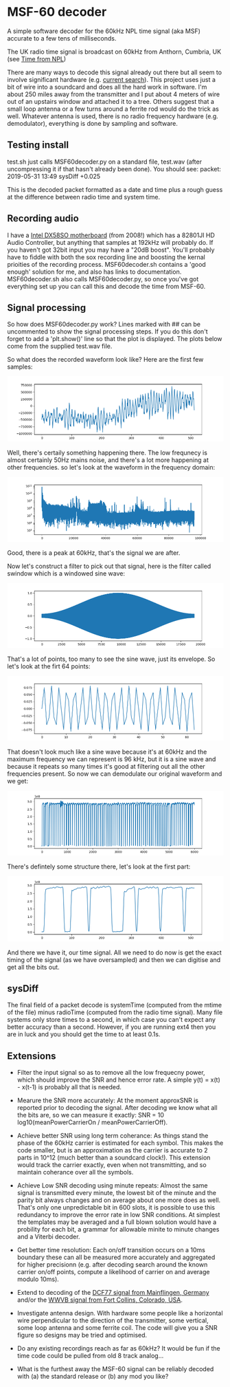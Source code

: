 # MSF-60 decoder

A simple software decoder for the 60kHz NPL time signal (aka MSF) accurate to a few tens of milliseconds.

The UK radio time signal is broadcast on 60kHz from Anthorn, Cumbria, UK (see [Time from NPL](https://en.wikipedia.org/wiki/Time_from_NPL_(MSF)))

There are many ways to decode this signal already out there but all seem to involve significant hardware (e.g. [current search](https://www.google.com/search?q=msf+decoder)).  This project uses just a bit of wire into a soundcard and does all the hard work in software.   I'm about 250 miles away from the transmitter and I put about 4 meters of wire out of an upstairs window and attached it to a tree.  Others suggest that a small loop antenna or a few turns around a ferrite rod would do the trick as well.  Whatever antenna is used, there is no radio frequency hardware (e.g. demodulator), everything is done by sampling and software.

## Testing install

test.sh just calls MSF60decoder.py on a standard file, test.wav (after uncompressing it if that hasn't already been done).   You should see: packet: 2019-05-31 13:49    sysDiff +0.025

This is the decoded packet formatted as a date and time plus a rough guess at the difference between radio time and system time.

## Recording audio

I have a [Intel DX58SO motherboard](https://ark.intel.com/content/www/us/en/ark/products/36888/intel-desktop-board-dx58so.html) (from 2008!) which has a 82801JI HD Audio Controller, but anything that samples at 192kHz will probably do.  If you haven't got 32bit input you may have a "20dB boost".  You'll probably have to fiddle with both the sox recording line and boosting the kernal prioities of the recording process.  MSF60decoder.sh contains a 'good enough' solution for me, and also has links to documentation.  MSF60decoder.sh also calls MSF60decoder.py, so once you've got everything set up you can call this and decode the time from MSF-60.

## Signal processing

So how does MSF60decoder.py work?  Lines marked with ## can be uncommented to show the signal processing steps.  If you do this don't forget to add a 'plt.show()' line so that the plot is displayed.   The plots below come from the supplied test.wav file.

So what does the recorded waveform look like?  Here are the first few samples:

![waveform](https://github.com/drtonyr/MSF60decoder/raw/master/img/wave.png)

Well, there's certaily something happening there.  The low frequnecy is almost certainly 50Hz mains noise, and there's a lot more happening at other frequencies. so let's look at the waveform in the frequency domain:

![FFT of waveform](https://github.com/drtonyr/MSF60decoder/raw/master/img/fft.png)

Good, there is a peak at 60kHz, that's the signal we are after.

Now let's construct a filter to pick out that signal, here is the filter called swindow which is a windowed sine wave:

![swindow](https://github.com/drtonyr/MSF60decoder/raw/master/img/swindow.png)

That's a lot of points, too many to see the sine wave, just its envelope.   So let's look at the firt 64 points:

![swindow64](https://github.com/drtonyr/MSF60decoder/raw/master/img/swindow64.png)

That doesn't look much like a sine wave because it's at 60kHz and the maximum frequency we can represent is 96 kHz, but it is a sine wave and because it repeats so many times it's good at filtering out all the other frequencies present.   So now we can demodulate our original waveform and we get:

![demod](https://github.com/drtonyr/MSF60decoder/raw/master/img/demod.png)

There's defintely some structure there, let's look at the first part:

![demod](https://github.com/drtonyr/MSF60decoder/raw/master/img/demod512.png)

And there we have it, our time signal.  All we need to do now is get the exact timing of the signal (as we have oversampled) and then we can digitise and get all the bits out.

## sysDiff

The final field of a packet decode is systemTime (computed from the mtime of the file) minus radioTime (computed from the radio time signal).  Many file systems only store times to a second, in which case you can't expect any better accuracy than a second.  However, if you are running ext4 then you are in luck and you should get the time to at least 0.1s.

## Extensions

* Filter the input signal so as to remove all the low frequecny power, which should improve the SNR and hence error rate.  A simple y(t) = x(t) - x(t-1) is probably all that is needed.

* Mearure the SNR more accurately:  At the moment approxSNR is reported prior to decoding the signal.  After decoding we know what all the bits are, so we can measure it exactly: SNR = 10 log10(meanPowerCarrierOn / meanPowerCarrierOff).

* Achieve better SNR using long term coherance:  As things stand the phase of the 60kHz carrier is estimated for each symbol.  This makes the code smaller, but is an approximation as the carrier is accurate to 2 parts in 10^12 (much better than a soundcard clock!).   This extension would track the carrier exactly, even when not transmitting, and so maintain coherance over all the symbols.

* Achieve Low SNR decoding using minute repeats:  Almost the same signal is transmitted every minute, the lowest bit of the minute and the parity bit always changes and on average about one more does as well.  That's only one unpredictable bit in 600 slots, it is possible to use this redundancy to improve the error rate in low SNR conditions.  At simplest the templates may be averaged and a full blown solution would have a probility for each bit, a grammar for allowable minite to minute changes and a Viterbi decoder.

* Get better time resolution: Each on/off transition occurs on a 10ms boundary these can all be measured more accurately and aggregated for higher precisionn (e.g. after decoding search around the known carrier on/off points, compute a likelihood of carrier on and average modulo 10ms).

* Extend to decoding of the [DCF77 signal from Mainflingen, Germany](https://en.wikipedia.org/wiki/DCF77) and/or the [WWVB signal from Fort Collins, Colorado, USA](https://en.wikipedia.org/wiki/WWVB).

* Investigate antenna design.  With hardware some people like a horizontal wire perpendicular to the direction of the transmitter, some vertical, some loop antenna and some ferrite coil.   The code will give you a SNR figure so designs may be tried and optimised.

* Do any existing recordings reach as far as 60kHz?  It would be fun if the time code could be pulled from old 8 track analog...

* What is the furthest away the MSF-60 signal can be reliably decoded with (a) the standard release or (b) any mod you like?
